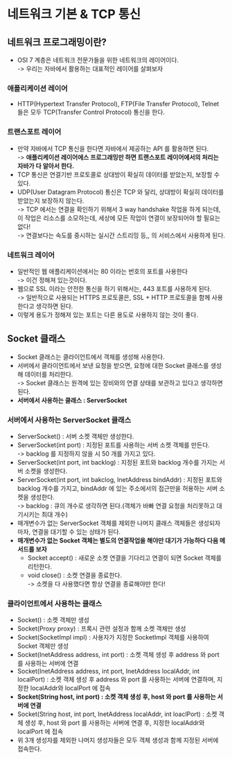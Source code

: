 # 네트워크 기본 & TCP 통신

## 네트워크 프로그래밍이란?

* OSI 7 계층은 네트워크 전문가들을 위한 네트워크의 레이어이다. \
  \-> 우리는 자바에서 활용하는 대표적인 레이어를 살펴보자

### 애플리케이션 레이어

* HTTP(Hypertext Transfer Protocol), FTP(File Transfer Protocol), Telnet 들은 모두 TCP(Transfer Control Protocol) 통신을 한다.&#x20;

### 트랜스포트 레이어

* 만약 자바에서 TCP 통신을 한다면 자바에서 제공하는 API 를 활용하면 된다. \
  \-> **애플리케이션 레이어에스 프로그래밍만 하면 트랜스포트 레이어에서의 처리는 자바가 다 알아서 한다.**&#x20;
* TCP 통신은 연결기반 프로토콜로 상대방이 확실히 데이터를 받았는지, 보장할 수 있다.
* UDP(User Datagram Protocol) 통신은 TCP 와 달리, 상대방이 확실히 데이터를 받았는지 보장하지 않는다.\
  \-> TCP 에서는 연결을 확인하기 위해서 3 way handshake 작업을 하게 되는데, 이 작업은 리소스를 소모하는데, 세상에 모든 작업이 연결이 보장되어야 할 필요는 없다!\
  \-> 연결보다는 속도를 중시하는 실시간 스트리밍 등,, 의 서비스에서 사용하게 된다.&#x20;

### 네트워크 레이어

* 일반적인 웹 애플리케이션에서는 80 이라는 번호의 포트를 사용한다\
  \-> 이건 정해져 있는것이다.&#x20;
* 웹으로 SSL 이라는 안전한 통신을 하기 위해서는, 443 포트를 사용하게 된다. \
  \-> 일반적으로 사용되는 HTTPS 프로토콜은, SSL + HTTP 프로토콜을 함께 사용한다고 생각하면 된다.&#x20;
* 이렇게 용도가 정해져 있는 포트는 다른 용도로 사용하지 않는 것이 좋다.&#x20;

## Socket 클래스&#x20;

* Socket 클래스는 클라이언트에서 객체를 생성해 사용한다.&#x20;
* 서버에서 클라이언트에서 보낸 요청을 받으면, 요청에 대한 Socket 클래스를 생성해 데이터를 처리한다. \
  \-> Socket 클래스는 원격에 있는 장비와의 연결 상태를 보관하고 있다고 생각하면 된다.&#x20;
* **서버에서 사용하는 클래스 : ServerSocket**

### 서버에서 사용하는 ServerSocket 클래스

* ServerSocket() : 서버 소켓 객체만 생성한다.&#x20;
* ServerSocket(int port) : 지정된 포트를 사용하는 서버 소켓 객체를 만든다. \
  \-> backlog 를 지정하지 않을 시 50 개를 가지고 있다.&#x20;
* ServerSocket(int port, int backlog) : 지정된 포트와 backlog 개수를 가지는 서버 소켓을 생성한다.
* ServerSocket(int port, int bakclog, InetAddress bindAddr) : 지정된 포트와 backlog 개수를 가지고, bindAddr 에 있는 주소에서의 접근만을 허용하는 서버 소켓을 생성한다. \
  \-> backlog : 큐의 개수로 생각하면 된다.(객체가 바빠 연결 요청을 처리못하고 대기시키는 최대 개수)
* 매개변수가 없는 ServerSocket 객체를 제외한 나머지 클래스 객체들은 생성되자마자, 연결을 대기할 수 있는 상태가 된다.&#x20;
* **매개변수가 없는 Socket 객체는 별도의 연결작업을 해야만 대기가 가능하다 다음 메서드를 보자**
  * Socket accept() : 새로운 소켓 연결을 기다리고 연결이 되면 Socket 객체를 리턴한다.&#x20;
  * void close() : 소켓 연결을 종료한다. \
    \-> 소켓을 다 사용했다면 항상 연결을 종료해야만 한다!

### 클라이언트에서 사용하는 클래스

* Socket() : 소켓 객체만 생성
* Socket(Proxy proxy) : 프록시 관련 설정과 함께 소켓 객체만 생성
* Socket(SocketImpl impl) : 사용자가 지정한 SocketImpl 객체를 사용하여 Socket 객체만 생성
* Socket(InetAddress address, int port) : 소켓 객체 생성 후 address 와 port 를 사용하는 서버에 연결
* Socket(InetAddress address, int port, InetAddress localAddr, int localPort) : 소켓 객체 생성 후 address 와 port 를 사용하는 서버에 연결하며, 지정한 localAddr와 localPort 에 접속
* **Socket(String host, int port) : 소켓 객체 생성 후, host 와 port 를 사용하는 서버에 연결**
* Socket(String host, int port, InetAddress localAddr, int loaclPort) : 소켓 객체 생성 후, host 와 port 를 사용하는 서버에 연결 후, 지정한 localAddr와 localPort 에 접속
* 위 3개 생성자를 제외한 나머지 생성자들은 모두 객체 생성과 함께 지정된 서버에 접속한다.&#x20;
